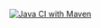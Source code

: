 [![Java CI with Maven](https://github.com/nguyenluc2411/math-util-maven/actions/workflows/ci-maven.yml/badge.svg)](https://github.com/nguyenluc2411/math-util-maven/actions/workflows/ci-maven.yml)